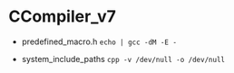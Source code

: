 # CCompiler_v7

- predefined_macro.h
`echo | gcc -dM -E -`

- system_include_paths
`cpp -v /dev/null -o /dev/null`
